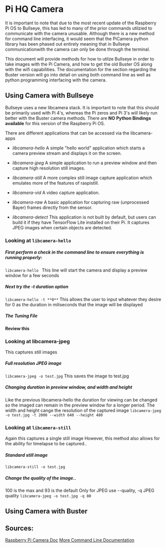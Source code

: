 # **Pi HQ Camera**

It is important to note that due to the most recent update of the Raspberry Pi OS to Bullseye, this has led to many of the prior commands utilzied to communicate with the camera unusable. Although there is a new method for command line interfacing, it would seem that the PiCamera python library has been phased out entirely meaning that in Bullseye communicationwith the camera can only be done through the terminal.

This document will provide methods for how to utilze Bullseye in order to take images with the Pi Camera, and how to get the old Buster OS along with the wifi capabilities. The documentation for the section regarding the Buster version will go into detail on using both command line as well as python programming interfacing with the camera.


## Using Camera with Bullseye
Bullseye uses a new libcamera stack. It is important to note that this should be primarily used with Pi 4's, whereas the Pi zeros and Pi 3's will likely run better with the Buster camera methods.
There are **NO** **Python Bindings available** for this version of the Raspberry Pi OS.

There are different applications that can be accessed via the libcamera-apps
- *libcamera-hello* A simple "hello world" application which starts a camera preview stream and displays it on the screen.

- *libcamera-jpeg* A simple application to run a preview window and then capture high resolution still images.

- *libcamera-still* A more complex still image capture application which emulates more of the features of raspistill.

- *libcamera-vid* A video capture application.

- *libcamera-raw* A basic application for capturing raw (unprocessed Bayer) frames directly from the sensor.

- *libcamera-detect* This application is not built by default, but users can build it if they have TensorFlow Lite installed on their Pi. It captures JPEG images when certain objects are detected.
### Looking at ```libcamera-hello```
##### First perform a check in the command line to ensure everything is running properly:
```libcamera-hello ``` 
This line will start the camera and display a preview window for a few seconds

##### Next try the -t duration option
```libcamera-hello -t **0**```
This allows the user to input whatever they desire for 0 as the duration in miliseconds that the image will be displayed

##### The Tuning File

**Review this**

### Looking at libcamera-jpeg
This captures still images
##### Full resolution JPEG image
```libcamera-jpeg -o test.jpg```
This saves the image to test.jpg

##### Changing duration in preview window, and width and height 
Like the previous libcamera-hello the duration for viewing can be changed so the imaged can remain in the preview window for a longer period.
The width and height cange the resolution of the captured image
```libcamera-jpeg -o test.jpg -t 2000 --width 640 --height 480```

### Looking at ```libcamera-still```
Again this captures a single still image
However, this method also allows for the ability for timelapse to be captured..

##### Standard still image
```libcamera-still -o test.jpg```

##### Change the quality of the image..
100 is the max and 93 is the default 
Only for JPEG use
--quality,	-q		JPEG quality <number>
```libcamera-jpeg -o test.jpg -q 80```


## Using Camera with Buster


## Sources:
[Raspberry Pi Camera Doc](https://www.raspberrypi.com/documentation/accessories/camera.html)
[More Command Line Documentation](https://www.raspberrypi.com/documentation/accessories/camera.html#common-command-line-options)

